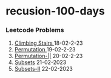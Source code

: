 # recusion-100-days 
### Leetcode Problems

1. <a href="https://github.com/Karthik2917k/recusion-100-days/blob/master/Climbing-Stairs-1.md">Climbing Stairs </a> 18-02-2-23
2. <a href="https://github.com/Karthik2917k/recusion-100-days/blob/master/Permutation-2.md" >Permutation </a> 19-02-2-23
3. <a href="https://github.com/Karthik2917k/recusion-100-days/blob/master/Permutations-II-3.md" >Permutation-||</a> 20-02-2-23
4. <a href="https://github.com/Karthik2917k/recusion-100-days/blob/master/Subsets-4.md">Subsets</a> 21-02-2023
5. <a href="https://github.com/Karthik2917k/recusion-100-days/blob/master/subsets-%7C%7C.md">Subsets-II</a> 22-02-2023
